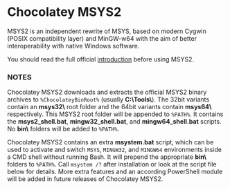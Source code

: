 Chocolatey MSYS2
================

MSYS2 is an independent rewrite of MSYS, based on modern Cygwin (POSIX compatibility layer) and MinGW-w64 with the aim of better interoperability with native Windows software.

You should read the full official [introduction](http://sourceforge.net/p/msys2/wiki/MSYS2%20introduction/) before using MSYS2.

### NOTES

Chocolatey MSYS2 downloads and extracts the official MSYS2 binary archives to `%ChocolateyBinRoot%` (usually **C:\\Tools\\**). The 32bit variants contain an **msys32\\** root folder and the 64bit variants contain **msys64\\** respectively. This MSYS2 root folder will be appended to `%PATH%`. It contains the **msys2_shell.bat**, **mingw32_shell.bat**, and **mingw64_shell.bat** scripts. No **bin\\** folders will be added to `%PATH%`.

Chocolatey MSYS2 contains an extra **msystem.bat** script, which can be used to activate and switch `MSYS`, `MINGW32`, and `MINGW64` environments inside a CMD shell without running Bash. It will prepend the appropriate **bin\\** folders to `%PATH%`. Call `msystem /?` after installation or look at the script file below for details. More extra features and an according PowerShell module will be added in future releases of Chocolatey MSYS2.
